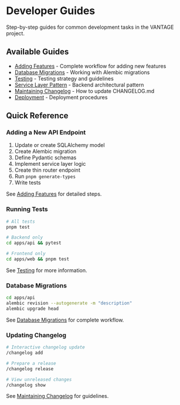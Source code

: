 # Developer Guides

Step-by-step guides for common development tasks in the VANTAGE project.

## Available Guides

- [Adding Features](./adding-features.md) - Complete workflow for adding new features
- [Database Migrations](./database-migrations.md) - Working with Alembic migrations
- [Testing](./testing.md) - Testing strategy and guidelines
- [Service Layer Pattern](./service-layer-pattern.md) - Backend architectural pattern
- [Maintaining Changelog](./maintaining-changelog.md) - How to update CHANGELOG.md
- [Deployment](./deployment.md) - Deployment procedures

## Quick Reference

### Adding a New API Endpoint

1. Update or create SQLAlchemy model
2. Create Alembic migration
3. Define Pydantic schemas
4. Implement service layer logic
5. Create thin router endpoint
6. Run `pnpm generate-types`
7. Write tests

See [Adding Features](./adding-features.md) for detailed steps.

### Running Tests

```bash
# All tests
pnpm test

# Backend only
cd apps/api && pytest

# Frontend only
cd apps/web && pnpm test
```

See [Testing](./testing.md) for more information.

### Database Migrations

```bash
cd apps/api
alembic revision --autogenerate -m "description"
alembic upgrade head
```

See [Database Migrations](./database-migrations.md) for complete workflow.

### Updating Changelog

```bash
# Interactive changelog update
/changelog add

# Prepare a release
/changelog release

# View unreleased changes
/changelog show
```

See [Maintaining Changelog](./maintaining-changelog.md) for guidelines.
